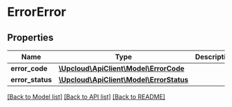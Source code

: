 # ErrorError

## Properties
Name | Type | Description | Notes
------------ | ------------- | ------------- | -------------
**error_code** | [**\Upcloud\ApiClient\Model\ErrorCode**](ErrorCode.md) |  | [optional] 
**error_status** | [**\Upcloud\ApiClient\Model\ErrorStatus**](ErrorStatus.md) |  | [optional] 

[[Back to Model list]](../README.md#documentation-for-models) [[Back to API list]](../README.md#documentation-for-api-endpoints) [[Back to README]](../README.md)


